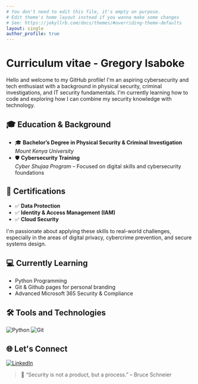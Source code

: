 ```yaml
---
# You don't need to edit this file, it's empty on purpose.
# Edit theme's home layout instead if you wanna make some changes
# See: https://jekyllrb.com/docs/themes/#overriding-theme-defaults
layout: single
author_profile: true
---
```

# Curriculum vitae - Gregory Isaboke
Hello and welcome to my GitHub profile! I'm an aspiring cybersecurity and tech enthusiast with a background in physical security, criminal investigations, and IT security fundamentals. I'm currently learning how to code and exploring how I can combine my security knowledge with technology.

## 🎓 Education & Background

- 🎓 **Bachelor’s Degree in Physical Security & Criminal Investigation**  
  *Mount Kenya University*  
- 🛡️ **Cybersecurity Training**  
  *Cyber Shujaa Program* – Focused on digital skills and cybersecurity foundations

## 📜 Certifications

- ✅ **Data Protection**
- ✅ **Identity & Access Management (IAM)**
- ✅ **Cloud Security**

I'm passionate about applying these skills to real-world challenges, especially in the areas of digital privacy, cybercrime prevention, and secure systems design.

## 💻 Currently Learning

- Python Programming
- Git & Github pages for personal branding
- Advanced Microsoft 365 Security & Compliance

## 🛠️ Tools and Technologies

![Python](https://img.shields.io/badge/Python-3776AB?style=flat&logo=python&logoColor=white)
![Git](https://img.shields.io/badge/Git-F05032?style=flat&logo=git&logoColor=white)

## 🌐 Let's Connect

[![LinkedIn](https://img.shields.io/badge/LinkedIn-blue?style=flat&logo=linkedin&logoColor=white)](https://linkedin.com/in/magisaboke)


> 💬 “Security is not a product, but a process.” – Bruce Schneier
